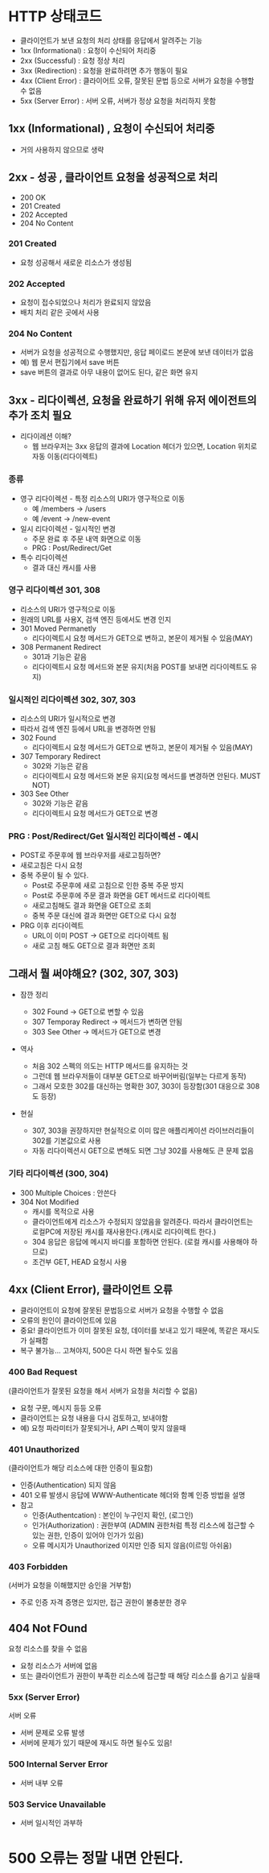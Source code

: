 # HTTP 상태코드
- 클라이언트가 보낸 요청의 처리 상태를 응답에서 알려주는 기능
- 1xx (Informational) : 요청이 수신되어 처리중
- 2xx (Successful) : 요청 정상 처리
- 3xx (Redirection) : 요청을 완료하려면 추가 행동이 필요
- 4xx (Client Error) : 클라이어트 오류, 잘못된 문법 등으로 서버가 요청을 수행할 수 없음
- 5xx (Server Error) : 서버 오류, 서버가 정상 요청을 처리하지 못함

## 1xx (Informational) , 요청이 수신되어 처리중
- 거의 사용하지 않으므로 생략

## 2xx - 성공 , 클라이언트 요청을 성공적으로 처리
- 200 OK
- 201 Created
- 202 Accepted
- 204 No Content

### 201 Created
- 요청 성공해서 새로운 리소스가 생성됨

### 202 Accepted
- 요청이 접수되었으나 처리가 완료되지 않았음
- 배치 처리 같은 곳에서 사용

### 204 No Content
- 서버가 요청을 성공적으로 수행했지만, 응답 페이로드 본문에 보낸 데이터가 없음
- 예) 웹 문서 편집기에서 save 버튼
- save 버튼의 결과로 아무 내용이 없어도 된다, 같은 화면 유지

## 3xx - 리다이렉션, 요청을 완료하기 위해 유저 에이전트의 추가 조치 필요
- 리다이레션 이해?
  - 웹 브라우저는 3xx 응답의 결과에 Location 헤더가 있으면, Location 위치로 자동 이동(리다이렉트)

### 종류
- 영구 리다이렉션 - 특정 리소스의 URI가 영구적으로 이동
  - 예 /members -> /users
  - 예 /event -> /new-event
- 일시 리다이렉션 - 일시적인 변경
  - 주문 완료 후 주문 내역 화면으로 이동
  - PRG : Post/Redirect/Get
- 특수 리다이렉션
  - 결과 대신 캐시를 사용

### 영구 리다이렉션 301, 308
- 리소스의 URI가 영구적으로 이동
- 원래의 URL를 사용X, 검색 엔진 등에서도 변경 인지
- 301 Moved Permanetly
  - 리다이렉트시 요청 메서드가 GET으로 변하고, 본문이 제거될 수 있음(MAY)
- 308 Permanent Redirect
  - 301과 기능은 같음
  - 리다이렉트시 요청 메서드와 본문 유지(처음 POST를 보내면 리다이렉트도 유지)

### 일시적인 리다이렉션 302, 307, 303
- 리소스의 URI가 일시적으로 변경
- 따라서 검색 엔진 등에서 URL을 변경하면 안됨
- 302 Found
  - 리다이렉트시 요청 메서드가 GET으로 변하고, 본문이 제거될 수 있음(MAY)
- 307 Temporary Redirect
  - 302와 기능은 같음
  - 리다이렉트시 요청 메서드와 본문 유지(요청 메서드를 변경하면 안된다. MUST NOT)
- 303 See Other
  - 302와 기능은 같음
  - 리다이렉트시 요청 메서드가 GET으로 변경

### PRG : Post/Redirect/Get 일시적인 리다이렉션 - 예시
- POST로 주문후에 웹 브라우저를 새로고침하면?
- 새로고침은 다시 요청
- 중복 주문이 될 수 있다.
  - Post로 주문후에 새로 고침으로 인한 중복 주문 방지
  - Post로 주문후에 주문 결과 화면을 GET 메서드로 리다이렉트
  - 새로고침해도 결과 화면을 GET으로 조회
  - 중복 주문 대신에 결과 화면만 GET으로 다시 요청
- PRG 이후 리다이렉트
  - URL이 이미 POST -> GET으로 리다이렉트 됨
  - 새로 고침 해도 GET으로 결과 화면만 조회

## 그래서 뭘 써야해요? (302, 307, 303)
- 잠깐 정리
  - 302 Found -> GET으로 변할 수 있음
  - 307 Temporay Redirect -> 메서드가 변하면 안됨
  - 303 See Other -> 메서드가 GET으로 변경

- 역사
  - 처음 302 스펙의 의도는 HTTP 메서드를 유지하는 것
  - 그런데 웹 브라우저들이 대부분 GET으로 바꾸어버림(일부는 다르게 동작)
  - 그래서 모호한 302를 대신하는 명확한 307, 303이 등장함(301 대응으로 308도 등장)

- 현실
  - 307, 303을 권장하지만 현실적으로 이미 많은 애플리케이션 라이브러리들이 302를 기본값으로 사용
  - 자동 리다이렉션시 GET으로 변해도 되면 그냥 302를 사용해도 큰 문제 없음

### 기타 리다이렉션 (300, 304)
- 300 Multiple Choices : 안쓴다
- 304 Not Modified
  - 캐시를 목적으로 사용
  - 클라이언트에게 리소스가 수정되지 않았음을 알려준다. 따라서 클라이언트는 로컬PC에 저장된 캐시를 재사용한다.(캐시로 리다이렉트 한다.)
  - 304 응답은 응답에 메시지 바디를 포함하면 안된다. (로컬 캐시를 사용해야 하므로)
  - 조건부 GET, HEAD 요청시 사용

## 4xx (Client Error), 클라이언트 오류
- 클라이언트이 요청에 잘못된 문법등으로 서버가 요청을 수행할 수 없음
- 오류의 원인이 클라이언트에 있음
- 중요! 클라이언트가 이미 잘못된 요청, 데이터를 보내고 있기 때문에, 똑같은 재시도가 실패함
- 복구 불가능... 고쳐야지, 500은 다시 하면 될수도 있음

### 400 Bad Request
(클라이언트가 잘못된 요청을 해서 서버가 요청을 처리할 수 없음)
- 요청 구문, 메시지 등등 오류
- 클라이언트는 요청 내용을 다시 검토하고, 보내야함
- 예) 요청 파라미터가 잘못되거나, API 스펙이 맞지 않을때

### 401 Unauthorized
(클라이언트가 해당 리소스에 대한 인증이 필요함)
- 인증(Authentication) 되지 않음
- 401 오류 발생시 응답에 WWW-Authenticate 헤더와 함꼐 인증 방법을 설명
- 참고
  - 인증(Authentcation) : 본인이 누구인지 확인, (로그인)
  - 인가(Authorization) : 권한부여 (ADMIN 권한처럼 특정 리소스에 접근할 수 있는 권한, 인증이 있어야 인가가 있음)
  - 오류 메시지가 Unauthorized 이지만 인증 되지 않음(이르밍 아쉬움)

### 403 Forbidden
(서버가 요청을 이해했지만 승인을 거부함)
- 주로 인증 자격 증명은 있지만, 접근 권한이 불충분한 경우

## 404 Not FOund
요청 리소스를 찾을 수 없음
- 요청 리소스가 서버에 없음
- 또는 클라이언트가 권한이 부족한 리소스에 접근할 때 해당 리소스를 숨기고 싶을때

### 5xx (Server Error)
서버 오류
- 서버 문제로 오류 발생
- 서버에 문제가 있기 때문에 재시도 하면 될수도 있음!

### 500 Internal Server Error
- 서버 내부 오류

### 503 Service Unavailable
- 서버 일시적인 과부하

# 500 오류는 정말 내면 안된다.











